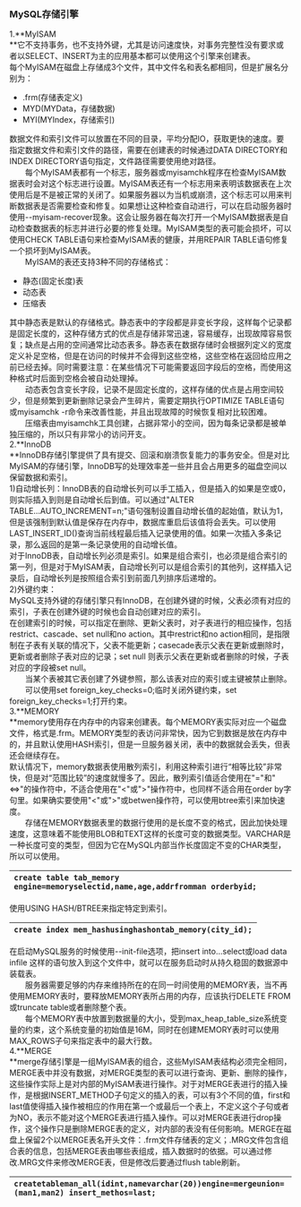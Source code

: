 ### MySQL存储引擎

1.**MyISAM    
**它不支持事务，也不支持外键，尤其是访问速度快，对事务完整性没有要求或者以SELECT、INSERT为主的应用基本都可以使用这个引擎来创建表。  
每个MyISAM在磁盘上存储成3个文件，其中文件名和表名都相同，但是扩展名分别为：

* .frm\(存储表定义\)
* MYD\(MYData，存储数据\)
* MYI\(MYIndex，存储索引\)

数据文件和索引文件可以放置在不同的目录，平均分配IO，获取更快的速度。要指定数据文件和索引文件的路径，需要在创建表的时候通过DATA DIRECTORY和INDEX DIRECTORY语句指定，文件路径需要使用绝对路径。  
　　每个MyISAM表都有一个标志，服务器或myisamchk程序在检查MyISAM数据表时会对这个标志进行设置。MyISAM表还有一个标志用来表明该数据表在上次使用后是不是被正常的关闭了。如果服务器以为当机或崩溃，这个标志可以用来判断数据表是否需要检查和修复。如果想让这种检查自动进行，可以在启动服务器时使用--myisam-recover现象。这会让服务器在每次打开一个MyISAM数据表是自动检查数据表的标志并进行必要的修复处理。MyISAM类型的表可能会损坏，可以使用CHECK TABLE语句来检查MyISAM表的健康，并用REPAIR TABLE语句修复一个损坏到MyISAM表。  
　　MyISAM的表还支持3种不同的存储格式：

* 静态\(固定长度\)表
* 动态表
* 压缩表

其中静态表是默认的存储格式。静态表中的字段都是非变长字段，这样每个记录都是固定长度的，这种存储方式的优点是存储非常迅速，容易缓存，出现故障容易恢复；缺点是占用的空间通常比动态表多。静态表在数据存储时会根据列定义的宽度定义补足空格，但是在访问的时候并不会得到这些空格，这些空格在返回给应用之前已经去掉。同时需要注意：在某些情况下可能需要返回字段后的空格，而使用这种格式时后面到空格会被自动处理掉。  
　　动态表包含变长字段，记录不是固定长度的，这样存储的优点是占用空间较少，但是频繁到更新删除记录会产生碎片，需要定期执行OPTIMIZE TABLE语句或myisamchk -r命令来改善性能，并且出现故障的时候恢复相对比较困难。  
　　压缩表由myisamchk工具创建，占据非常小的空间，因为每条记录都是被单独压缩的，所以只有非常小的访问开支。  
2.**InnoDB    
**InnoDB存储引擎提供了具有提交、回滚和崩溃恢复能力的事务安全。但是对比MyISAM的存储引擎，InnoDB写的处理效率差一些并且会占用更多的磁盘空间以保留数据和索引。  
1\)自动增长列：InnoDB表的自动增长列可以手工插入，但是插入的如果是空或0，则实际插入到则是自动增长后到值。可以通过"ALTER TABLE...AUTO\_INCREMENT=n;"语句强制设置自动增长值的起始值，默认为1，但是该强制到默认值是保存在内存中，数据库重启后该值将会丢失。可以使用LAST\_INSERT\_ID\(\)查询当前线程最后插入记录使用的值。如果一次插入多条记录，那么返回的是第一条记录使用的自动增长值。  
对于InnoDB表，自动增长列必须是索引。如果是组合索引，也必须是组合索引的第一列，但是对于MyISAM表，自动增长列可以是组合索引的其他列，这样插入记录后，自动增长列是按照组合索引到前面几列排序后递增的。  
2\)外键约束：  
MySQL支持外键的存储引擎只有InnoDB，在创建外键的时候，父表必须有对应的索引，子表在创建外键的时候也会自动创建对应的索引。  
      在创建索引的时候，可以指定在删除、更新父表时，对子表进行的相应操作，包括restrict、cascade、set null和no action。其中restrict和no action相同，是指限制在子表有关联的情况下，父表不能更新；casecade表示父表在更新或删除时，更新或者删除子表对应的记录；set null 则表示父表在更新或者删除的时候，子表对应的字段被set null。  
　　当某个表被其它表创建了外键参照，那么该表对应的索引或主键被禁止删除。  
　　可以使用set foreign\_key\_checks=0;临时关闭外键约束，set foreign\_key\_checks=1;打开约束。  
3.**MEMORY    
**memory使用存在内存中的内容来创建表。每个MEMORY表实际对应一个磁盘文件，格式是.frm。MEMORY类型的表访问非常快，因为它到数据是放在内存中的，并且默认使用HASH索引，但是一旦服务器关闭，表中的数据就会丢失，但表还会继续存在。  
      默认情况下，memory数据表使用散列索引，利用这种索引进行“相等比较”非常快，但是对“范围比较”的速度就慢多了。因此，散列索引值适合使用在"="和"&lt;=&gt;"的操作符中，不适合使用在"&lt;"或"&gt;"操作符中，也同样不适合用在order by字句里。如果确实要使用"&lt;"或"&gt;"或betwen操作符，可以使用btree索引来加快速度。  
　　存储在MEMORY数据表里的数据行使用的是长度不变的格式，因此加快处理速度，这意味着不能使用BLOB和TEXT这样的长度可变的数据类型。VARCHAR是一种长度可变的类型，但因为它在MySQL内部当作长度固定不变的CHAR类型，所以可以使用。

| `create table tab_memory engine=memoryselectid,name,age,addrfromman orderbyid;` |
| :--- |


使用USING HASH/BTREE来指定特定到索引。

| `create index mem_hashusinghashontab_memory(city_id);` |
| :--- |


在启动MySQL服务的时候使用--init-file选项，把insert into...select或load data infile 这样的语句放入到这个文件中，就可以在服务启动时从持久稳固的数据源中装载表。  
　　服务器需要足够的内存来维持所在的在同一时间使用的MEMORY表，当不再使用MEMORY表时，要释放MEMORY表所占用的内存，应该执行DELETE FROM或truncate table或者删除整个表。  
　　每个MEMORY表中放置到数据量的大小，受到max\_heap\_table\_size系统变量的约束，这个系统变量的初始值是16M，同时在创建MEMORY表时可以使用MAX\_ROWS子句来指定表中的最大行数。  
4.**MERGE    
**merge存储引擎是一组MyISAM表的组合，这些MyISAM表结构必须完全相同，MERGE表中并没有数据，对MERGE类型的表可以进行查询、更新、删除的操作，这些操作实际上是对内部的MyISAM表进行操作。对于对MERGE表进行的插入操作，是根据INSERT\_METHOD子句定义的插入的表，可以有3个不同的值，first和last值使得插入操作被相应的作用在第一个或最后一个表上，不定义这个子句或者为NO，表示不能对这个MERGE表进行插入操作。可以对MERGE表进行drop操作，这个操作只是删除MERGE表的定义，对内部的表没有任何影响。MERGE在磁盘上保留2个以MERGE表名开头文件：.frm文件存储表的定义；.MRG文件包含组合表的信息，包括MERGE表由哪些表组成，插入数据时的依据。可以通过修改.MRG文件来修改MERGE表，但是修改后要通过flush table刷新。

| `createtableman_all(idint,namevarchar(20))engine=mergeunion=(man1,man2) insert_methos=last;` |
| :--- |




